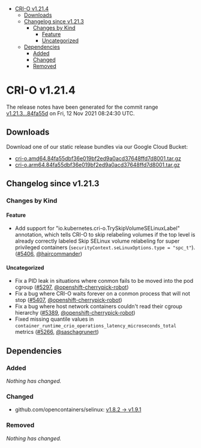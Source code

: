 - [CRI-O v1.21.4](#cri-o-v1214)
  - [Downloads](#downloads)
  - [Changelog since v1.21.3](#changelog-since-v1213)
    - [Changes by Kind](#changes-by-kind)
      - [Feature](#feature)
      - [Uncategorized](#uncategorized)
  - [Dependencies](#dependencies)
    - [Added](#added)
    - [Changed](#changed)
    - [Removed](#removed)

# CRI-O v1.21.4

The release notes have been generated for the commit range
[v1.21.3...84fa55d](https://github.com/cri-o/cri-o/compare/v1.21.3...84fa55dbf36e019bf2ed9a0acd37648ffd7d8001) on Fri, 12 Nov 2021 08:24:30 UTC.

## Downloads

Download one of our static release bundles via our Google Cloud Bucket:

- [cri-o.amd64.84fa55dbf36e019bf2ed9a0acd37648ffd7d8001.tar.gz](https://storage.googleapis.com/k8s-conform-cri-o/artifacts/cri-o.amd64.84fa55dbf36e019bf2ed9a0acd37648ffd7d8001.tar.gz)
- [cri-o.arm64.84fa55dbf36e019bf2ed9a0acd37648ffd7d8001.tar.gz](https://storage.googleapis.com/k8s-conform-cri-o/artifacts/cri-o.arm64.84fa55dbf36e019bf2ed9a0acd37648ffd7d8001.tar.gz)

## Changelog since v1.21.3

### Changes by Kind

#### Feature
 - Add support for "io.kubernetes.cri-o.TrySkipVolumeSELinuxLabel" annotation, which tells CRI-O to skip relabeling volumes if the top level is already correctly labeled
  Skip SELinux volume relabeling for super privileged containers (`securityContext.seLinuxOptions.type = "spc_t"`). ([#5406](https://github.com/cri-o/cri-o/pull/5406), [@haircommander](https://github.com/haircommander))

#### Uncategorized
 - Fix a PID leak in situations where conmon fails to be moved into the pod cgroup ([#5297](https://github.com/cri-o/cri-o/pull/5297), [@openshift-cherrypick-robot](https://github.com/openshift-cherrypick-robot))
 - Fix a bug where CRI-O waits forever on a conmon process that will not stop ([#5407](https://github.com/cri-o/cri-o/pull/5407), [@openshift-cherrypick-robot](https://github.com/openshift-cherrypick-robot))
 - Fix a bug where host network containers couldn't read their cgroup hierarchy ([#5389](https://github.com/cri-o/cri-o/pull/5389), [@openshift-cherrypick-robot](https://github.com/openshift-cherrypick-robot))
 - Fixed missing quantile values in `container_runtime_crio_operations_latency_microseconds_total` metrics ([#5266](https://github.com/cri-o/cri-o/pull/5266), [@saschagrunert](https://github.com/saschagrunert))

## Dependencies

### Added
_Nothing has changed._

### Changed
- github.com/opencontainers/selinux: [v1.8.2 → v1.9.1](https://github.com/opencontainers/selinux/compare/v1.8.2...v1.9.1)

### Removed
_Nothing has changed._
